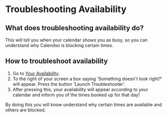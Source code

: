 # Troubleshooting Availability

## What does troubleshooting availability do?

This will tell you when your calendar shows you as busy, so you can understand why Calendso is blocking certain times.

## How to troubleshoot availability

1. Go to [Your Availability](https://app.calendso.com/availability).
2. To the right of your screen a box saying 'Something doesn't look right?' will appear. Press the button 'Launch Troubleshooter'.
3. After pressing this, your availability will appear according to your calendar and inform you of the times booked up for that day!

By doing this you will know understand why certain times are available and others are blocked.